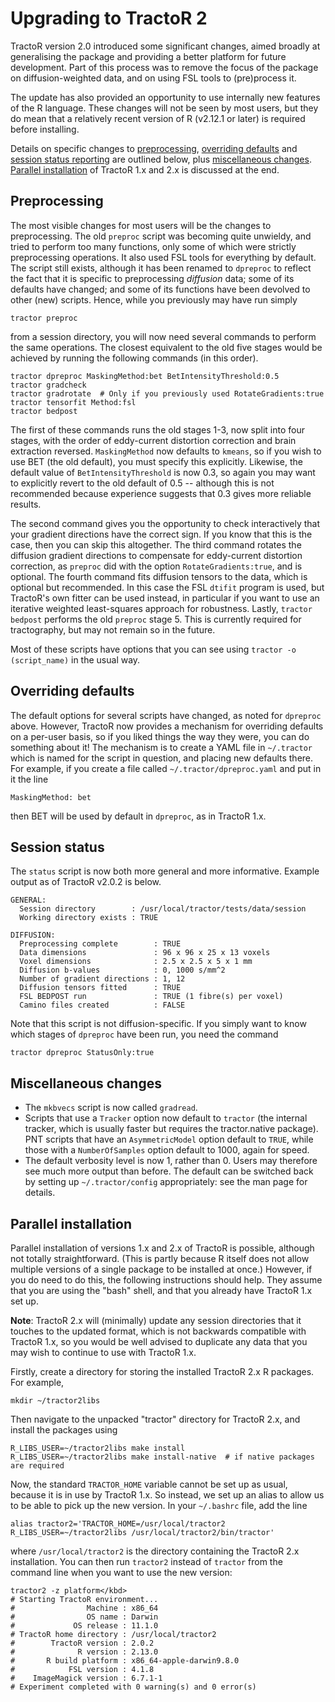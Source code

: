 # Upgrading to TractoR 2

TractoR version 2.0 introduced some significant changes, aimed broadly at generalising the package and providing a better platform for future development. Part of this process was to remove the focus of the package on diffusion-weighted data, and on using FSL tools to (pre)process it.

The update has also provided an opportunity to use internally new features of the R language. These changes will not be seen by most users, but they do mean that a relatively recent version of R (v2.12.1 or later) is required before installing.

Details on specific changes to [preprocessing](#preprocessing), [overriding defaults](#overriding-defaults) and [session status reporting](#session-status) are outlined below, plus [miscellaneous changes](#miscellaneous-changes). [Parallel installation](#parallel-installation) of TractoR 1.x and 2.x is discussed at the end.

## Preprocessing

The most visible changes for most users will be the changes to preprocessing. The old `preproc` script was becoming quite unwieldy, and tried to perform too many functions, only some of which were strictly preprocessing operations. It also used FSL tools for everything by default. The script still exists, although it has been renamed to `dpreproc` to reflect the fact that it is specific to preprocessing *diffusion* data; some of its defaults have changed; and some of its functions have been devolved to other (new) scripts. Hence, while you previously may have run simply

    tractor preproc

from a session directory, you will now need several commands to perform the same operations. The closest equivalent to the old five stages would be achieved by running the following commands (in this order).

    tractor dpreproc MaskingMethod:bet BetIntensityThreshold:0.5
    tractor gradcheck
    tractor gradrotate  # Only if you previously used RotateGradients:true
    tractor tensorfit Method:fsl
    tractor bedpost

The first of these commands runs the old stages 1-3, now split into four stages, with the order of eddy-current distortion correction and brain extraction reversed. `MaskingMethod` now defaults to `kmeans`, so if you wish to use BET (the old default), you must specify this explicitly. Likewise, the default value of `BetIntensityThreshold` is now 0.3, so again you may want to explicitly revert to the old default of 0.5 -- although this is not recommended because experience suggests that 0.3 gives more reliable results.

The second command gives you the opportunity to check interactively that your gradient directions have the correct sign. If you know that this is the case, then you can skip this altogether. The third command rotates the diffusion gradient directions to compensate for eddy-current distortion correction, as `preproc` did with the option `RotateGradients:true`, and is optional. The fourth command fits diffusion tensors to the data, which is optional but recommended. In this case the FSL `dtifit` program is used, but TractoR's own fitter can be used instead, in particular if you want to use an iterative weighted least-squares approach for robustness. Lastly, `tractor bedpost` performs the old `preproc` stage 5. This is currently required for tractography, but may not remain so in the future.

Most of these scripts have options that you can see using `tractor -o (script_name)` in the usual way.

## Overriding defaults

The default options for several scripts have changed, as noted for `dpreproc` above. However, TractoR now provides a mechanism for overriding defaults on a per-user basis, so if you liked things the way they were, you can do something about it! The mechanism is to create a YAML file in `~/.tractor` which is named for the script in question, and placing new defaults there. For example, if you create a file called `~/.tractor/dpreproc.yaml` and put in it the line

    MaskingMethod: bet

then BET will be used by default in `dpreproc`, as in TractoR 1.x.

## Session status

The `status` script is now both more general and more informative. Example output as of TractoR v2.0.2 is below.

    GENERAL:
      Session directory        : /usr/local/tractor/tests/data/session
      Working directory exists : TRUE
    
    DIFFUSION:
      Preprocessing complete        : TRUE
      Data dimensions               : 96 x 96 x 25 x 13 voxels
      Voxel dimensions              : 2.5 x 2.5 x 5 x 1 mm
      Diffusion b-values            : 0, 1000 s/mm^2
      Number of gradient directions : 1, 12
      Diffusion tensors fitted      : TRUE
      FSL BEDPOST run               : TRUE (1 fibre(s) per voxel)
      Camino files created          : FALSE

Note that this script is not diffusion-specific. If you simply want to know which stages of `dpreproc` have been run, you need the command

    tractor dpreproc StatusOnly:true

## Miscellaneous changes

* The `mkbvecs` script is now called `gradread`.
* Scripts that use a `Tracker` option now default to `tractor` (the internal tracker, which is usually faster but requires the tractor.native package). PNT scripts that have an `AsymmetricModel` option default to `TRUE`, while those with a `NumberOfSamples` option default to 1000, again for speed.
* The default verbosity level is now 1, rather than 0. Users may therefore see much more output than before. The default can be switched back by setting up `~/.tractor/config` appropriately: see the man page for details.

## Parallel installation

Parallel installation of versions 1.x and 2.x of TractoR is possible, although not totally straightforward. (This is partly because R itself does not allow multiple versions of a single package to be installed at once.) However, if you do need to do this, the following instructions should help. They assume that you are using the "bash" shell, and that you already have TractoR 1.x set up.

**Note**: TractoR 2.x will (minimally) update any session directories that it touches to the updated format, which is not backwards compatible with TractoR 1.x, so you would be well advised to duplicate any data that you may wish to continue to use with TractoR 1.x.

Firstly, create a directory for storing the installed TractoR 2.x R packages. For example,

    mkdir ~/tractor2libs

Then navigate to the unpacked "tractor" directory for TractoR 2.x, and install the packages using

    R_LIBS_USER=~/tractor2libs make install
    R_LIBS_USER=~/tractor2libs make install-native  # if native packages are required

Now, the standard `TRACTOR_HOME` variable cannot be set up as usual, because it is in use by TractoR 1.x. So instead, we set up an alias to allow us to be able to pick up the new version. In your `~/.bashrc` file, add the line

    alias tractor2='TRACTOR_HOME=/usr/local/tractor2 R_LIBS_USER=~/tractor2libs /usr/local/tractor2/bin/tractor'

where `/usr/local/tractor2` is the directory containing the TractoR 2.x installation. You can then run `tractor2` instead of `tractor` from the command line when you want to use the new version:

    tractor2 -z platform</kbd>
    # Starting TractoR environment...
    #                Machine : x86_64
    #                OS name : Darwin
    #             OS release : 11.1.0
    # TractoR home directory : /usr/local/tractor2
    #        TractoR version : 2.0.2
    #              R version : 2.13.0
    #       R build platform : x86_64-apple-darwin9.8.0
    #            FSL version : 4.1.8
    #    ImageMagick version : 6.7.1-1
    # Experiment completed with 0 warning(s) and 0 error(s)
